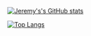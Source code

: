[![Jeremy's's GitHub stats](https://github-readme-stats.vercel.app/api?username=jeremygottfried&count_private=true&show_icons=true&theme=cobalt&hide=stars)](https://github-readme-stats.vercel.app/api?username=jeremygottfried&count_private=true&show_icons=true&theme=cobalt&hide=stars)

[![Top Langs](https://github-readme-stats.vercel.app/api/top-langs/?username=jeremygottfried&hide=makefile,c%2B%2B,php,c,objective-c)](https://github-readme-stats.vercel.app/api/top-langs/?username=jeremygottfried&hide=makefile,c%2B%2B,php,c,objective-c)
